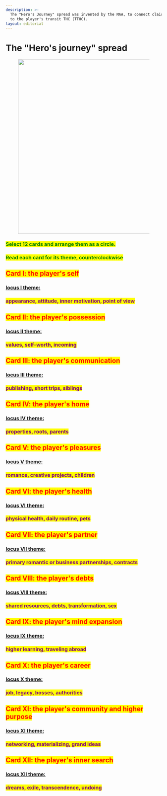 ```yaml
---
description: >-
  The "Hero's Journey" spread was invented by the MAA, to connect clairvoyance
  to the player's transit THC (TTHC).
layout: editorial
---
```


# The "Hero's journey" spread

<figure><img src="../../../../../../.gitbook/assets/pexels-btgl-♡-19002306.jpg" alt="" width="563"><figcaption></figcaption></figure>

### <mark style="color:green;">Select 12 cards and arrange them as a circle.</mark>&#x20;

### <mark style="color:green;">Read each card for its theme,  counterclockwise</mark>

## <mark style="color:red;">Card I: the player's self</mark>&#x20;

### [locus I theme: ](../../../../astrology/the-usdchoice-of-astrology/houses/locus-i-identity.md)

### <mark style="color:purple;">appearance, attitude, inner motivation, point of view</mark>

###

## <mark style="color:red;">Card II: the player's possession</mark>

### [locus II theme:](the-heros-journey-spread.md#locus-ii-theme)

### <mark style="color:purple;">values, self-worth, incoming</mark>



## <mark style="color:red;">Card III: the player's communication</mark>&#x20;

### [locus III theme:](the-heros-journey-spread.md#locus-iii-theme)

### <mark style="color:purple;">publishing, short trips, siblings</mark>



## <mark style="color:red;">Card IV: the player's home</mark>

### [locus IV theme: ](the-heros-journey-spread.md#locus-iv-theme)

### <mark style="color:purple;">properties, roots, parents</mark>



## <mark style="color:red;">Card V: the player's pleasures</mark>&#x20;

### [locus V theme: ](the-heros-journey-spread.md#locus-fifth-theme)

### <mark style="color:purple;">romance, creative projects, children</mark>



## <mark style="color:red;">Card VI: the player's health</mark>

### [locus VI theme: ](the-heros-journey-spread.md#locus-sixth-theme)

### <mark style="color:purple;">physical health, daily routine, pets</mark>



## <mark style="color:red;">Card VII: the player's partner</mark>&#x20;

### [locus VII theme: ](the-heros-journey-spread.md#locus-seventh-theme)

### <mark style="color:purple;">primary romantic or business partnerships, contracts</mark>



## <mark style="color:red;">Card VIII: the player's debts</mark>&#x20;

### [locus VIII theme: ](the-heros-journey-spread.md#locus-eight-theme)

### <mark style="color:purple;">shared resources, debts, transformation, sex</mark>



## <mark style="color:red;">Card IX: the player's mind expansion</mark>&#x20;

### [locus IX theme: ](the-heros-journey-spread.md#locus-ninth-theme)

### <mark style="color:purple;">higher learning, traveling abroad</mark>



## <mark style="color:red;">Card X: the player's career</mark>&#x20;

### [locus X theme: ](the-heros-journey-spread.md#locus-tenth-theme)

### <mark style="color:purple;">job, legacy, bosses, authorities</mark>



## <mark style="color:red;">Card XI: the player's community and higher purpose</mark>&#x20;

### [locus XI theme: ](the-heros-journey-spread.md#locus-eleventh-theme)

### <mark style="color:purple;">networking, materializing, grand ideas</mark>



## <mark style="color:red;">Card XII: the player's inner search</mark>&#x20;

### [locus XII theme:](../../../../astrology/the-usdchoice-of-astrology/houses/locus-xii-undoing/)

### <mark style="color:purple;">dreams, exile, transcendence, undoing</mark>



